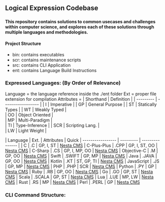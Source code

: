 ## Logical Expression Codebase
###

#### This repository contains solutions to common usecases and challenges within computer science, and explores each of these solutions through multiple languages and methodologies.

#### Project Structure
* bin: contains executables
* scr: contains maintenance scripts
* src: contains CLI Application
* ent: contains Language Build Instructions


### Expressed Languages:  (By Order of Relevance)
Language = the language reference inside the ./ent folder
Ext = proper file extension for compilation
Attributes = | Shorthand | Definition         |
             | --------- | ------------------ |
             | I         | Imperative         |
             | GP        | General Purpose    |
             | ST        | Statically Types   |
             | WT        | Weakly Typed       |  
             | OO        | Object Oriented    |   
             | MP        | Multi-Paradigm     |  
             | TI        | Type-Inference     |
             | SCR       | Scripting Lang.    |  
             | LW        | Light Weight       |  

|     Language      | Ext.      | Attributes      | Quick
| ----------------- | --------- | --------------- |
| C                 | .C        | GP, I, ST       | [Nesta CMS](http://effectif.com/nesta)
| C-Plus-Plus       | .CPP      | GP, I, ST, OO   | [Nesta CMS](http://effectif.com/nesta)
| C-Sharp           | .CS       | GP, I, MP, OO   | [Nesta CMS](http://effectif.com/nesta)
| Objective-C       | .M        | GP, OO          | [Nesta CMS](http://effectif.com/nesta)
| Swift             | .SWIFT    | GP, MP          | [Nesta CMS](http://effectif.com/nesta)
| Java              | .JAVA     | GP, OO          | [Nesta CMS](http://effectif.com/nesta)
| Kotlin            | .KT       | ST, GP, TI      | [Nesta CMS](http://effectif.com/nesta)
| JavaScript        | .JS       | GP, MP          | [Nesta CMS](http://effectif.com/nesta)
| PHP               | .PHP      | SCR             | [Nesta CMS](http://effectif.com/nesta)
| Python            | .PY       | GP              | [Nesta CMS](http://effectif.com/nesta)
| Ruby              | .RB       | GP, OO          | [Nesta CMS](http://effectif.com/nesta)
| Go                | .GO       | GP, ST          | [Nesta CMS](http://effectif.com/nesta)
| Scala             | .SCALA    | GP, ST          | [Nesta CMS](http://effectif.com/nesta)
| Lua               | .LUE      | MP, LW          | [Nesta CMS](http://effectif.com/nesta)
| Rust              | .RS       | MP              | [Nesta CMS](http://effectif.com/nesta)
| Perl              | .PERL     | GP              | [Nesta CMS](http://effectif.com/nesta)

### CLI Command Structure:

